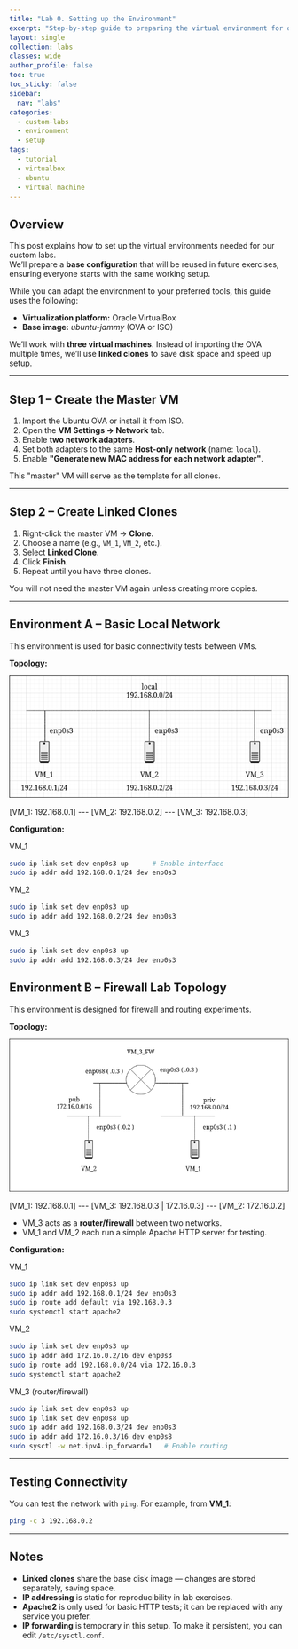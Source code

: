 ```yaml
---
title: "Lab 0. Setting up the Environment"
excerpt: "Step-by-step guide to preparing the virtual environment for our custom labs."
layout: single
collection: labs
classes: wide
author_profile: false
toc: true
toc_sticky: false
sidebar:
  nav: "labs"
categories: 
  - custom-labs
  - environment
  - setup
tags: 
  - tutorial
  - virtualbox
  - ubuntu
  - virtual machine
---
```


## Overview
This post explains how to set up the virtual environments needed for our custom labs.  
We’ll prepare a **base configuration** that will be reused in future exercises, ensuring everyone starts with the same working setup.

While you can adapt the environment to your preferred tools, this guide uses the following:

- **Virtualization platform:** Oracle VirtualBox
- **Base image:** *ubuntu-jammy* (OVA or ISO)

We’ll work with **three virtual machines**. Instead of importing the OVA multiple times, we’ll use **linked clones** to save disk space and speed up setup.

---

## Step 1 – Create the Master VM

1. Import the Ubuntu OVA or install it from ISO.
2. Open the **VM Settings → Network** tab.
3. Enable **two network adapters**.
4. Set both adapters to the same **Host-only network** (name: `local`).
5. Enable **"Generate new MAC address for each network adapter"**.

This "master" VM will serve as the template for all clones.

---

## Step 2 – Create Linked Clones

1. Right-click the master VM → **Clone**.
2. Choose a name (e.g., `VM_1`, `VM_2`, etc.).
3. Select **Linked Clone**.
4. Click **Finish**.
5. Repeat until you have three clones.

You will not need the master VM again unless creating more copies.

---

## Environment A – Basic Local Network

This environment is used for basic connectivity tests between VMs.

**Topology:**

![setting_up](/assets/images/a00_setting_up_a.png)

[VM_1: 192.168.0.1] --- [VM_2: 192.168.0.2] --- [VM_3: 192.168.0.3]

**Configuration:**

VM_1
```bash
sudo ip link set dev enp0s3 up      # Enable interface
sudo ip addr add 192.168.0.1/24 dev enp0s3
```

VM_2

```bash
sudo ip link set dev enp0s3 up
sudo ip addr add 192.168.0.2/24 dev enp0s3
```

VM_3

```bash
sudo ip link set dev enp0s3 up
sudo ip addr add 192.168.0.3/24 dev enp0s3
```

## Environment B – Firewall Lab Topology

This environment is designed for firewall and routing experiments.

**Topology:**

![setting_up](/assets/images/a00_setting_up_b.png)

[VM_1: 192.168.0.1] --- [VM_3: 192.168.0.3 | 172.16.0.3] --- [VM_2: 172.16.0.2]

* VM_3 acts as a **router/firewall** between two networks.
* VM_1 and VM_2 each run a simple Apache HTTP server for testing.

**Configuration:**

VM_1

```bash
sudo ip link set dev enp0s3 up
sudo ip addr add 192.168.0.1/24 dev enp0s3
sudo ip route add default via 192.168.0.3
sudo systemctl start apache2
```

VM_2

```bash
sudo ip link set dev enp0s3 up
sudo ip addr add 172.16.0.2/16 dev enp0s3
sudo ip route add 192.168.0.0/24 via 172.16.0.3
sudo systemctl start apache2
```

VM_3 (router/firewall)

```bash
sudo ip link set dev enp0s3 up
sudo ip link set dev enp0s8 up
sudo ip addr add 192.168.0.3/24 dev enp0s3
sudo ip addr add 172.16.0.3/16 dev enp0s8
sudo sysctl -w net.ipv4.ip_forward=1   # Enable routing
```

----

## Testing Connectivity

You can test the network with `ping`. For example, from **VM_1**:

```bash
ping -c 3 192.168.0.2
```

---

## Notes

- **Linked clones** share the base disk image — changes are stored separately, saving space.
- **IP addressing** is static for reproducibility in lab exercises.
- **Apache2** is only used for basic HTTP tests; it can be replaced with any service you prefer.
- **IP forwarding** is temporary in this setup. To make it persistent, you can edit `/etc/sysctl.conf`.

